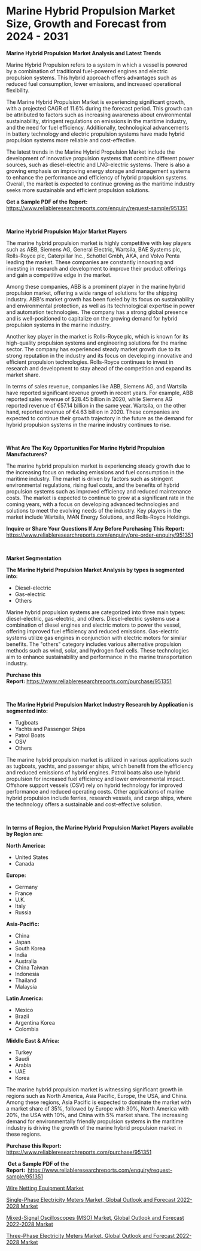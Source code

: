 <p><h1>Marine Hybrid Propulsion Market Size, Growth and Forecast from 2024 - 2031</h1></p><p><strong>Marine Hybrid Propulsion Market Analysis and Latest Trends</strong></p>
<p><p>Marine Hybrid Propulsion refers to a system in which a vessel is powered by a combination of traditional fuel-powered engines and electric propulsion systems. This hybrid approach offers advantages such as reduced fuel consumption, lower emissions, and increased operational flexibility.</p><p>The Marine Hybrid Propulsion Market is experiencing significant growth, with a projected CAGR of 11.6% during the forecast period. This growth can be attributed to factors such as increasing awareness about environmental sustainability, stringent regulations on emissions in the maritime industry, and the need for fuel efficiency. Additionally, technological advancements in battery technology and electric propulsion systems have made hybrid propulsion systems more reliable and cost-effective.</p><p>The latest trends in the Marine Hybrid Propulsion Market include the development of innovative propulsion systems that combine different power sources, such as diesel-electric and LNG-electric systems. There is also a growing emphasis on improving energy storage and management systems to enhance the performance and efficiency of hybrid propulsion systems. Overall, the market is expected to continue growing as the maritime industry seeks more sustainable and efficient propulsion solutions.</p></p>
<p><strong>Get a Sample PDF of the Report:&nbsp;</strong> <a href="https://www.reliableresearchreports.com/enquiry/request-sample/951351">https://www.reliableresearchreports.com/enquiry/request-sample/951351</a></p>
<p>&nbsp;</p>
<p><strong>Marine Hybrid Propulsion Major Market Players</strong></p>
<p><p>The marine hybrid propulsion market is highly competitive with key players such as ABB, Siemens AG, General Electric, Wartsila, BAE Systems plc, Rolls-Royce plc, Caterpillar Inc., Schottel Gmbh, AKA, and Volvo Penta leading the market. These companies are constantly innovating and investing in research and development to improve their product offerings and gain a competitive edge in the market.</p><p>Among these companies, ABB is a prominent player in the marine hybrid propulsion market, offering a wide range of solutions for the shipping industry. ABB's market growth has been fueled by its focus on sustainability and environmental protection, as well as its technological expertise in power and automation technologies. The company has a strong global presence and is well-positioned to capitalize on the growing demand for hybrid propulsion systems in the marine industry.</p><p>Another key player in the market is Rolls-Royce plc, which is known for its high-quality propulsion systems and engineering solutions for the marine sector. The company has experienced steady market growth due to its strong reputation in the industry and its focus on developing innovative and efficient propulsion technologies. Rolls-Royce continues to invest in research and development to stay ahead of the competition and expand its market share.</p><p>In terms of sales revenue, companies like ABB, Siemens AG, and Wartsila have reported significant revenue growth in recent years. For example, ABB reported sales revenue of $28.45 billion in 2020, while Siemens AG reported revenue of €57.14 billion in the same year. Wartsila, on the other hand, reported revenue of €4.63 billion in 2020. These companies are expected to continue their growth trajectory in the future as the demand for hybrid propulsion systems in the marine industry continues to rise.</p></p>
<p>&nbsp;</p>
<p><strong>What Are The Key Opportunities For Marine Hybrid Propulsion Manufacturers?</strong></p>
<p><p>The marine hybrid propulsion market is experiencing steady growth due to the increasing focus on reducing emissions and fuel consumption in the maritime industry. The market is driven by factors such as stringent environmental regulations, rising fuel costs, and the benefits of hybrid propulsion systems such as improved efficiency and reduced maintenance costs. The market is expected to continue to grow at a significant rate in the coming years, with a focus on developing advanced technologies and solutions to meet the evolving needs of the industry. Key players in the market include Wartsila, MAN Energy Solutions, and Rolls-Royce Holdings.</p></p>
<p><strong>Inquire or Share Your Questions If Any Before Purchasing This Report:</strong> <a href="https://www.reliableresearchreports.com/enquiry/pre-order-enquiry/951351">https://www.reliableresearchreports.com/enquiry/pre-order-enquiry/951351</a></p>
<p>&nbsp;</p>
<p><strong>Market Segmentation</strong></p>
<p><strong>The Marine Hybrid Propulsion Market Analysis by types is segmented into:</strong></p>
<p><ul><li>Diesel-electric</li><li>Gas-electric</li><li>Others</li></ul></p>
<p><p>Marine hybrid propulsion systems are categorized into three main types: diesel-electric, gas-electric, and others. Diesel-electric systems use a combination of diesel engines and electric motors to power the vessel, offering improved fuel efficiency and reduced emissions. Gas-electric systems utilize gas engines in conjunction with electric motors for similar benefits. The "others" category includes various alternative propulsion methods such as wind, solar, and hydrogen fuel cells. These technologies aim to enhance sustainability and performance in the marine transportation industry.</p></p>
<p><strong>Purchase this Report:&nbsp;</strong><a href="https://www.reliableresearchreports.com/purchase/951351">https://www.reliableresearchreports.com/purchase/951351</a></p>
<p>&nbsp;</p>
<p><strong>The Marine Hybrid Propulsion Market Industry Research by Application is segmented into:</strong></p>
<p><ul><li>Tugboats</li><li>Yachts and Passenger Ships</li><li>Patrol Boats</li><li>OSV</li><li>Others</li></ul></p>
<p><p>The marine hybrid propulsion market is utilized in various applications such as tugboats, yachts, and passenger ships, which benefit from the efficiency and reduced emissions of hybrid engines. Patrol boats also use hybrid propulsion for increased fuel efficiency and lower environmental impact. Offshore support vessels (OSV) rely on hybrid technology for improved performance and reduced operating costs. Other applications of marine hybrid propulsion include ferries, research vessels, and cargo ships, where the technology offers a sustainable and cost-effective solution.</p></p>
<p>&nbsp;</p>
<p><strong>In terms of Region, the Marine Hybrid Propulsion Market Players available by Region are:</strong></p>
<p>
    <p> <strong> North America: </strong>
        <ul>
            <li>United States</li>
            <li>Canada</li>
        </ul>
        </p> 
    <p> <strong> Europe: </strong>
        <ul>
            <li>Germany</li>
            <li>France</li>
            <li>U.K.</li>
            <li>Italy</li>
            <li>Russia</li>
        </ul>
        </p> 
    <p> <strong> Asia-Pacific: </strong>
        <ul>
            <li>China</li>
            <li>Japan</li>
            <li>South Korea</li>
            <li>India</li>
            <li>Australia</li>
            <li>China Taiwan</li>
            <li>Indonesia</li>
            <li>Thailand</li>
            <li>Malaysia</li>
        </ul>
        </p> 
    <p> <strong> Latin America: </strong>
        <ul>
            <li>Mexico</li>
            <li>Brazil</li>
            <li>Argentina Korea</li>
            <li>Colombia</li>
        </ul>
        </p> 
    <p> <strong> Middle East & Africa: </strong>
        <ul>
            <li>Turkey</li>
            <li>Saudi</li>
            <li>Arabia</li>
            <li>UAE</li>
            <li>Korea</li>
        </ul>
    </p>
    </p>
<p><p>The marine hybrid propulsion market is witnessing significant growth in regions such as North America, Asia Pacific, Europe, the USA, and China. Among these regions, Asia Pacific is expected to dominate the market with a market share of 35%, followed by Europe with 30%, North America with 20%, the USA with 10%, and China with 5% market share. The increasing demand for environmentally friendly propulsion systems in the maritime industry is driving the growth of the marine hybrid propulsion market in these regions.</p></p>
<p><strong>Purchase this Report: </strong><a href="https://www.reliableresearchreports.com/purchase/951351">https://www.reliableresearchreports.com/purchase/951351</a></p>
<p>&nbsp;<strong>Get a Sample PDF of the Report:&nbsp;&nbsp;</strong><a href="https://www.reliableresearchreports.com/enquiry/request-sample/951351">https://www.reliableresearchreports.com/enquiry/request-sample/951351</a></p>
<p><strong></strong></p>
<p><p><a href="https://butternut-bug-553.notion.site/Wire-Netting-Equipment-Market-Size-Share-Trends-Analysis-Report-By-Material-By-Type-By-End-user-84d355d929964358838059c29b3eac4f">Wire Netting Equipment Market</a></p><p><a href="https://view.publitas.com/reportprime-1/single-phase-electricity-meters-market-global-outlook-and-forecast-2022-2028-market-size-share-trends-analysis-report-by-application-regional-outlook-competitive-strategies-and-segment-forecasts-2023-2030/">Single-Phase Electricity Meters Market, Global Outlook and Forecast 2022-2028 Market</a></p><p><a href="https://view.publitas.com/reportprime-1/mixed-signal-oscilloscopes-mso-market-global-outlook-and-forecast-2022-2028-market-research-report-provides-thorough-industry-overview-which-offers-an-in-depth-analysis-of-product-trends-and-new-market-divisions/">Mixed-Signal Oscilloscopes (MSO) Market, Global Outlook and Forecast 2022-2028 Market</a></p><p><a href="https://view.publitas.com/reportprime-1/three-phase-electricity-meters-market-global-outlook-and-forecast-2022-2028-market-size-and-examines-its-market-scope-with-a-primary-focus-on-growth-opportunities-and-forecasted-trends-spanning-from-2023-to-2030/">Three-Phase Electricity Meters Market, Global Outlook and Forecast 2022-2028 Market</a></p></p>
